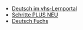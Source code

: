 * [Deutsch im vhs-Lernportal](https://deutsch.vhs-lernportal.de/)
* [Schritte PLUS NEU](https://hueber.de/aktionen/onlinekurse-bamf)
* [Deutsch Fuchs](https://deutschfuchs.de/)